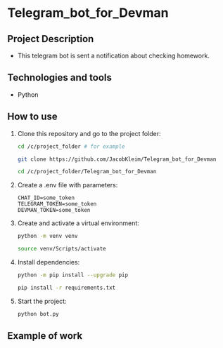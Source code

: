 # Telegram_bot_for_Devman

## Project Description
 - This telegram bot is sent a notification about checking homework.

## Technologies and tools
 - Python

## How to use
1. Clone this repository and go to the project folder:
   ```bash
   cd /c/project_folder # for example
   
   git clone https://github.com/JacobKleim/Telegram_bot_for_Devman
   
   cd /c/project_folder/Telegram_bot_for_Devman 
   ```

2. Create a .env file with parameters:
   ```
   CHAT_ID=some_token 
   TELEGRAM_TOKEN=some_token
   DEVMAN_TOKEN=some_token
   ```

3. Сreate and activate a virtual environment:
   ```bash
   python -m venv venv 
   
   source venv/Scripts/activate
   ```

4. Install dependencies:
   ```bash
   python -m pip install --upgrade pip

   pip install -r requirements.txt
   ```

5. Start the project:
   ```bash
   python bot.py
   ```

## Example of work